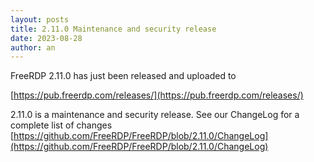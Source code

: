 ```yaml
---
layout: posts
title: 2.11.0 Maintenance and security release
date: 2023-08-28
author: an
---
```


FreeRDP 2.11.0 has just been released and uploaded to

[https://pub.freerdp.com/releases/](https://pub.freerdp.com/releases/)


2.11.0 is a maintenance and security release.
See our ChangeLog for a complete list of changes [https://github.com/FreeRDP/FreeRDP/blob/2.11.0/ChangeLog](https://github.com/FreeRDP/FreeRDP/blob/2.11.0/ChangeLog)
